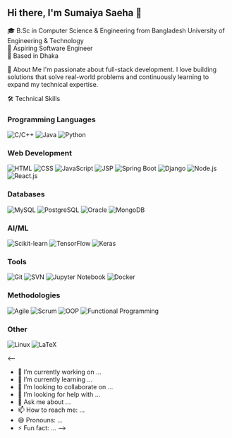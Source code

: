 ## Hi there, I'm Sumaiya Saeha 👋
🎓 B.Sc in Computer Science & Engineering from Bangladesh University of Engineering & Technology<br>
💼 Aspiring Software Engineer<br>
📍 Based in Dhaka

🚀 About Me
I'm passionate about full-stack development. I love building solutions that solve real-world problems and continuously learning to expand my technical expertise.

🛠️ Technical Skills

### **Programming Languages**
![C/C++](https://img.shields.io/badge/C%2FC++-000000?style=for-the-badge&logo=c&logoColor=white)
![Java](https://img.shields.io/badge/Java-000000?style=for-the-badge&logo=java&logoColor=white)
![Python](https://img.shields.io/badge/Python-000000?style=for-the-badge&logo=python&logoColor=white)

### **Web Development**
![HTML](https://img.shields.io/badge/HTML-000000?style=for-the-badge&logo=html5&logoColor=white)
![CSS](https://img.shields.io/badge/CSS-000000?style=for-the-badge&logo=css3&logoColor=white)
![JavaScript](https://img.shields.io/badge/JavaScript-000000?style=for-the-badge&logo=javascript&logoColor=white)
![JSP](https://img.shields.io/badge/JSP-000000?style=for-the-badge)
![Spring Boot](https://img.shields.io/badge/Spring_Boot-000000?style=for-the-badge&logo=spring&logoColor=white)
![Django](https://img.shields.io/badge/Django-000000?style=for-the-badge&logo=django&logoColor=white)
![Node.js](https://img.shields.io/badge/Node.js-000000?style=for-the-badge&logo=node.js&logoColor=white)
![React.js](https://img.shields.io/badge/React-000000?style=for-the-badge&logo=react&logoColor=white)

### **Databases**
![MySQL](https://img.shields.io/badge/MySQL-000000?style=for-the-badge&logo=mysql&logoColor=white)
![PostgreSQL](https://img.shields.io/badge/PostgreSQL-000000?style=for-the-badge&logo=postgresql&logoColor=white)
![Oracle](https://img.shields.io/badge/Oracle-000000?style=for-the-badge&logo=oracle&logoColor=white)
![MongoDB](https://img.shields.io/badge/MongoDB-000000?style=for-the-badge&logo=mongodb&logoColor=white)

### **AI/ML**
![Scikit-learn](https://img.shields.io/badge/Scikit--learn-000000?style=for-the-badge&logo=scikit-learn&logoColor=white)
![TensorFlow](https://img.shields.io/badge/TensorFlow-000000?style=for-the-badge&logo=tensorflow&logoColor=white)
![Keras](https://img.shields.io/badge/Keras-000000?style=for-the-badge&logo=keras&logoColor=white)

### **Tools**
![Git](https://img.shields.io/badge/Git-000000?style=for-the-badge&logo=git&logoColor=white)
![SVN](https://img.shields.io/badge/SVN-000000?style=for-the-badge)
![Jupyter Notebook](https://img.shields.io/badge/Jupyter_Notebook-000000?style=for-the-badge&logo=jupyter&logoColor=white)
![Docker](https://img.shields.io/badge/Docker-000000?style=for-the-badge&logo=docker&logoColor=white)

### **Methodologies**
![Agile](https://img.shields.io/badge/Agile-000000?style=for-the-badge&logo=jira&logoColor=white)
![Scrum](https://img.shields.io/badge/Scrum-000000?style=for-the-badge&logo=scrumalliance&logoColor=white)
![OOP](https://img.shields.io/badge/Object--Oriented_Programming-000000?style=for-the-badge&logo=csharp&logoColor=white)
![Functional Programming](https://img.shields.io/badge/Functional_Programming-000000?style=for-the-badge)

### **Other**
![Linux](https://img.shields.io/badge/Linux-000000?style=for-the-badge&logo=linux&logoColor=white)
![LaTeX](https://img.shields.io/badge/LaTeX-000000?style=for-the-badge&logo=latex&logoColor=white)



<--
- 🔭 I’m currently working on ...
- 🌱 I’m currently learning ...
- 👯 I’m looking to collaborate on ...
- 🤔 I’m looking for help with ...
- 💬 Ask me about ...
- 📫 How to reach me: ...
- 😄 Pronouns: ...
- ⚡ Fun fact: ...
-->
